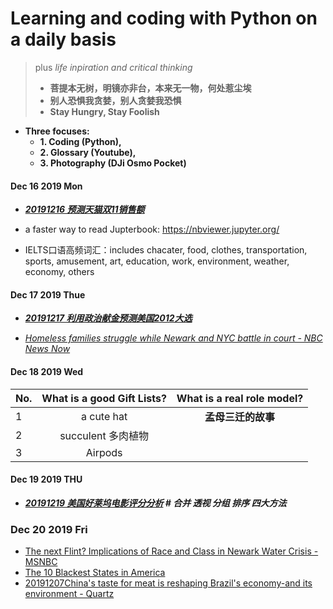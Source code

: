 # Learning and coding with Python on a daily basis
> plus *life inpiration and critical thinking*
> - **菩提本无树，明镜亦非台，本来无一物，何处惹尘埃**
> - **别人恐惧我贪婪，别人贪婪我恐惧**
> - **Stay Hungry, Stay Foolish**


- **Three focuses:**
    - **1. Coding (Python),**
    - **2. Glossary (Youtube),**
    - **3. Photography (DJi Osmo Pocket)**


#### Dec 16 2019 Mon
- ***[20191216 预测天猫双11销售额](https://github.com/QihaoTom/CodingwithPython2020/blob/master/20191216%E9%A2%84%E6%B5%8B%E5%A4%A9%E7%8C%AB%E5%8F%8C11%E9%94%80%E5%94%AE%E9%A2%9D.ipynb)***

- a faster way to read Jupterbook: https://nbviewer.jupyter.org/

- IELTS口语高频词汇：includes chacater, food, clothes, transportation, sports, amusement, art, education, work, environment, weather, economy, others

#### Dec 17 2019 Thue
- ***[20191217 利用政治献金预测美国2012大选](https://github.com/QihaoTom/CodingwithPython2020/blob/master/%E6%94%BF%E6%B2%BB%E7%8C%AE%E9%87%91%E5%8F%AF%E4%BB%A5%E9%A2%84%E6%B5%8B%E7%BE%8E%E5%9B%BD%E5%A4%A7%E9%80%89%EF%BC%9F.py)***

- *[Homeless families struggle while Newark and NYC battle in court - NBC News Now](https://github.com/QihaoTom/CodingwithPython2020/blob/master/Homeless%20families%20struggle%20while%20Newark%20and%20NYC%20battle%20in%20court%20-%20NBC%20News%20Now%20.md)*
    
#### Dec 18 2019 Wed
| No. | What is a good Gift Lists?          |  What is a real role model?        |   
| -------------|:-------------:|:-------------:|
| 1 | a cute hat | **孟母三迁的故事** | 
| 2 | succulent 多肉植物 |  | 
| 3 | Airpods | | 

#### Dec 19 2019 THU
- ***[20191219 美国好莱坞电影评分分析]() # 合并 透视 分组 排序 四大方法***

### Dec 20 2019 Fri
- [The next Flint? Implications of Race and Class in Newark Water Crisis - MSNBC](https://github.com/QihaoTom/CodingwithPython2020/blob/master/The%20next%20Flint%3F%20Implications%20of%20Race%20and%20Class%20in%20Newark%20Water%20Crisis%20-%20MSNBC.md)
- [The 10 Blackest States in America](https://github.com/QihaoTom/CodingwithPython2020/blob/master/The%2010%20Blackest%20States%20in%20America.md)
- [20191207China's taste for meat is reshaping Brazil's economy-and its environment - Quartz](https://github.com/QihaoTom/CodingwithPython2020/blob/master/20191207China's%20taste%20for%20meat%20is%20reshaping%20Brazil's%20economy-and%20its%20environment%20-%20Quartz.md)
